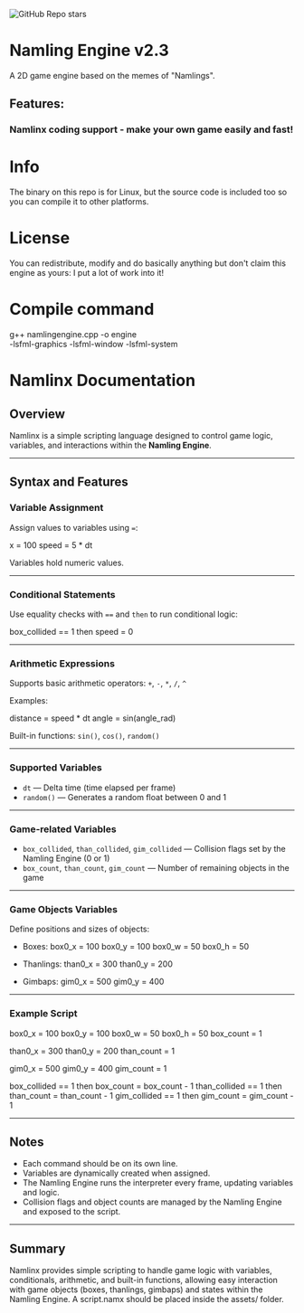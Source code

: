 

![GitHub Repo stars](https://img.shields.io/github/stars/iimsoftco/namlingengine)

# Namling Engine v2.3
A 2D game engine based on the memes of "Namlings".
## Features:
### Namlinx coding support - make your own game easily and fast!

# Info
The binary on this repo is for Linux, but the source code is included too so you can compile it to other platforms.

# License
You can redistribute, modify and do basically anything but don't claim this engine as yours: I put a lot of work into it!

# Compile command
g++ namlingengine.cpp -o engine \
    -lsfml-graphics -lsfml-window -lsfml-system


# Namlinx Documentation

## Overview

Namlinx is a simple scripting language designed to control game logic, variables, and interactions within the **Namling Engine**.

---

## Syntax and Features

### Variable Assignment

Assign values to variables using `=`:

x = 100
speed = 5 * dt



Variables hold numeric values.

---

### Conditional Statements

Use equality checks with `==` and `then` to run conditional logic:

box_collided == 1 then speed = 0



---

### Arithmetic Expressions

Supports basic arithmetic operators: `+`, `-`, `*`, `/`, `^`

Examples:

distance = speed * dt
angle = sin(angle_rad)



Built-in functions: `sin()`, `cos()`, `random()`

---

### Supported Variables

- `dt` — Delta time (time elapsed per frame)
- `random()` — Generates a random float between 0 and 1

---

### Game-related Variables

- `box_collided`, `than_collided`, `gim_collided` — Collision flags set by the Namling Engine (0 or 1)
- `box_count`, `than_count`, `gim_count` — Number of remaining objects in the game

---

### Game Objects Variables

Define positions and sizes of objects:

- Boxes:
box0_x = 100
box0_y = 100
box0_w = 50
box0_h = 50


- Thanlings:
than0_x = 300
than0_y = 200


- Gimbaps:
gim0_x = 500
gim0_y = 400



---

### Example Script

box0_x = 100
box0_y = 100
box0_w = 50
box0_h = 50
box_count = 1

than0_x = 300
than0_y = 200
than_count = 1

gim0_x = 500
gim0_y = 400
gim_count = 1

box_collided == 1 then box_count = box_count - 1
than_collided == 1 then than_count = than_count - 1
gim_collided == 1 then gim_count = gim_count - 1





---

## Notes

- Each command should be on its own line.
- Variables are dynamically created when assigned.
- The Namling Engine runs the interpreter every frame, updating variables and logic.
- Collision flags and object counts are managed by the Namling Engine and exposed to the script.

---

## Summary

Namlinx provides simple scripting to handle game logic with variables, conditionals, arithmetic, and built-in functions, allowing easy interaction with game objects (boxes, thanlings, gimbaps) and states within the Namling Engine.
A script.namx should be placed inside the assets/ folder.
